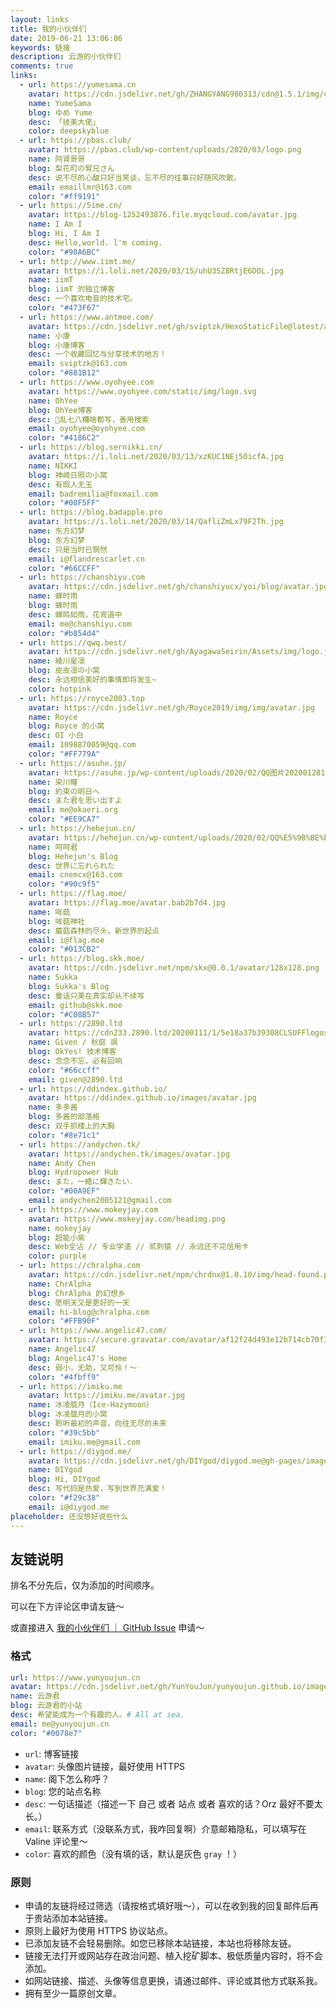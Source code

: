 ```yaml
---
layout: links
title: 我的小伙伴们
date: 2019-06-21 13:06:06
keywords: 链接
description: 云游的小伙伴们
comments: true
links:
  - url: https://yumesama.cn
    avatar: https://cdn.jsdelivr.net/gh/ZHANGYANG980313/cdn@1.5.1/img/custom/avatar.jpg
    name: YumeSama
    blog: ゆめ Yume
    desc: 「技美大佬」
    color: deepskyblue
  - url: https://pbas.club/
    avatar: https://pbas.club/wp-content/uploads/2020/03/logo.png
    name: 阿肾哥哥
    blog: 梨花町の腎兄さん
    desc: 说不尽的心酸只好当笑谈，忘不尽的往事只好随风吹散。
    email: emaillmr@163.com
    color: "#ff9191"
  - url: https://5ime.cn/
    avatar: https://blog-1252493876.file.myqcloud.com/avatar.jpg
    name: I Am I
    blog: Hi, I Am I
    desc: Hello,world. l'm coming.
    color: "#90A6BC"
  - url: http://www.iimt.me/
    avatar: https://i.loli.net/2020/03/15/uhU3SZ8RtjE6DOL.jpg
    name: iimT
    blog: iimT 的独立博客
    desc: 一个喜欢电音的技术宅。
    color: "#473F67"
  - url: https://www.antmoe.com/
    avatar: https://cdn.jsdelivr.net/gh/sviptzk/HexoStaticFile@latest/avatar.jpg
    name: 小康
    blog: 小康博客
    desc: 一个收藏回忆与分享技术的地方！
    email: sviptzk@163.com
    color: "#881B12"
  - url: https://www.oyohyee.com
    avatar: https://www.oyohyee.com/static/img/logo.svg
    name: OhYee
    blog: OhYee博客
    desc: 🤪乱七八糟啥都写，善用搜索
    email: oyohyee@oyohyee.com
    color: "#4186C2"
  - url: https://blog.sernikki.cn/
    avatar: https://i.loli.net/2020/03/13/xzKUC1NEj5OicfA.jpg
    name: NIKKI
    blog: 神崎日照の小窝
    desc: 有瑕人无玉
    email: badremilia@foxmail.com
    color: "#00F5FF"
  - url: https://blog.badapple.pro
    avatar: https://i.loli.net/2020/03/14/QafliZmLx79F2Th.jpg
    name: 东方幻梦
    blog: 东方幻梦
    desc: 只是当时已惘然
    email: i@flandrescarlet.cn
    color: "#66CCFF"
  - url: https://chanshiyu.com
    avatar: https://cdn.jsdelivr.net/gh/chanshiyucx/yoi/blog/avatar.jpg
    name: 蝉时雨
    blog: 蝉时雨
    desc: 蝉鸣如雨，花宵道中
    email: me@chanshiyu.com
    color: "#b854d4"
  - url: https://qwq.best/
    avatar: https://cdn.jsdelivr.net/gh/AyagawaSeirin/Assets/img/logo.jpg
    name: 綾川星凛
    blog: 皮皮凛の小窝
    desc: 永远相信美好的事情即将发生~
    color: hotpink
  - url: https://royce2003.top
    avatar: https://cdn.jsdelivr.net/gh/Royce2019/img/img/avatar.jpg
    name: Royce
    blog: Royce 的小窝
    desc: OI 小白
    email: 1098870059@qq.com
    color: "#FF779A"
  - url: https://asuhe.jp/
    avatar: https://asuhe.jp/wp-content/uploads/2020/02/QQ图片20200128131100.jpg
    name: 染川瞳
    blog: 約束の明日へ
    desc: また君を思い出すよ
    email: me@okaeri.org
    color: "#EE9CA7"
  - url: https://hehejun.cn/
    avatar: https://hehejun.cn/wp-content/uploads/2020/02/QQ%E5%9B%BE%E7%89%8720200224115223.jpg
    name: 呵呵君
    blog: Hehejun's Blog
    desc: 世界に忘れられた
    email: cnemcx@163.com
    color: "#90c9f5"
  - url: https://flag.moe/
    avatar: https://flag.moe/avatar.bab2b7d4.jpg
    name: 哞菇
    blog: 哞菇神社
    desc: 蘑菇森林的尽头，新世界的起点
    email: i@flag.moe
    color: "#013CB2"
  - url: https://blog.skk.moe/
    avatar: https://cdn.jsdelivr.net/npm/skx@0.0.1/avatar/128x128.png
    name: Sukka
    blog: Sukka's Blog
    desc: 童话只美在真实却从不续写
    email: github@skk.moe
    color: "#C08B57"
  - url: https://2890.ltd
    avatar: https://cdn233.2890.ltd/20200111/1/5e18a37b39308CLSUFFlogosmallest.png
    name: Given / 秋庭 飒
    blog: OkYes! 技术博客
    desc: 念念不忘，必有回响
    color: "#66ccff"
    email: given@2890.ltd
  - url: https://ddindex.github.io/
    avatar: https://ddindex.github.io/images/avatar.jpg
    name: 多多酱
    blog: 多酱的部落格
    desc: 双手抓楼上的大胸
    color: "#8e71c1"
  - url: https://andychen.tk/
    avatar: https://andychen.tk/images/avatar.jpg
    name: Andy Chen
    blog: Hydropower Hub
    desc: また，一緒に輝きたい．
    color: "#00A9EF"
    email: andychen2005121@gmail.com
  - url: https://www.mokeyjay.com
    avatar: https://www.mokeyjay.com/headimg.png
    name: mokeyjay
    blog: 超能小紫
    desc: Web全沾 // 专业学渣 // 贰刺猿 // 永远还不完信用卡
    color: purple
  - url: https://chralpha.com
    avatar: https://cdn.jsdelivr.net/npm/chrdnx@1.0.10/img/head-found.png
    name: ChrAlpha
    blog: ChrAlpha 的幻想乡
    desc: 愿明天又是更好的一天
    email: hi-blog@chralpha.com
    color: "#FFB90F"
  - url: https://www.angelic47.com/
    avatar: https://secure.gravatar.com/avatar/af12f24d493e12b714cb70f3c7b3662e?s=500&r=X&d=
    name: Angelic47
    blog: Angelic47's Home
    desc: 弱小，无助，又可怜！～
    color: "#4fbff9"
  - url: https://imiku.me
    avatar: https://imiku.me/avatar.jpg
    name: 冰凌胧月（Ice-Hazymoon）
    blog: 冰凌胧月的小窝
    desc: 聆听最初的声音，向往无尽的未来
    color: "#39c5bb"
    email: imiku.me@gmail.com
  - url: https://diygod.me/
    avatar: https://cdn.jsdelivr.net/gh/DIYgod/diygod.me@gh-pages/images/DIYgod.jpg
    name: DIYgod
    blog: Hi, DIYgod
    desc: 写代码是热爱，写到世界充满爱！
    color: "#f29c38"
    email: i@diygod.me
placeholder: 还没想好说些什么
---
```


## 友链说明

排名不分先后，仅为添加的时间顺序。

可以在下方评论区申请友链～

或直接进入 [我的小伙伴们 ｜ GitHub Issue](https://github.com/YunYouJun/yunyoujun.github.io/issues/57) 申请～

### 格式

```yml
url: https://www.yunyoujun.cn
avatar: https://cdn.jsdelivr.net/gh/YunYouJun/yunyoujun.github.io/images/avatar.jpg
name: 云游君
blog: 云游君的小站
desc: 希望能成为一个有趣的人。# All at sea.
email: me@yunyoujun.cn
color: "#0078e7"
```

- `url`: 博客链接
- `avatar`: 头像图片链接，最好使用 HTTPS
- `name`: 阁下怎么称呼？
- `blog`: 您的站点名称
- `desc`: 一句话描述（描述一下 自己 或者 站点 或者 喜欢的话？Orz 最好不要太长。）
- `email`: 联系方式（没联系方式，我咋回复啊）介意邮箱隐私，可以填写在 Valine 评论里～
- `color`: 喜欢的颜色（没有填的话，默认是灰色 `gray` ！）

### 原则

- 申请的友链将经过筛选（请按格式填好哦～），可以在收到我的回复邮件后再于贵站添加本站链接。
- 原则上最好为使用 HTTPS 协议站点。
- 已添加友链不会轻易删除。如您已移除本站链接，本站也将移除友链。
- 链接无法打开或网站存在政治问题、植入挖矿脚本、极低质量内容时，将不会添加。
- 如网站链接、描述、头像等信息更换，请通过邮件、评论或其他方式联系我。
- 拥有至少一篇原创文章。

